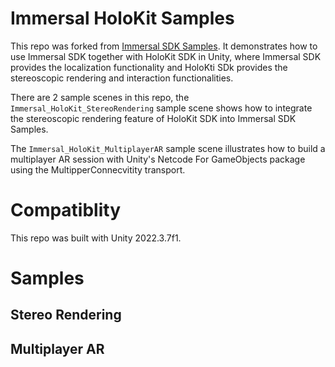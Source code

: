 # Immersal HoloKit Samples

This repo was forked from [Immersal SDK Samples](https://github.com/immersal/immersal-sdk-samples). It demonstrates how to use Immersal SDK together with HoloKit SDK in Unity, where Immersal SDK provides the localization functionality and HoloKti SDk provides the stereoscopic rendering and interaction functionalities.

There are 2 sample scenes in this repo, the `Immersal_HoloKit_StereoRendering` sample scene shows how to integrate the stereoscopic rendering feature of HoloKit SDK into Immersal SDK Samples.

The `Immersal_HoloKit_MultiplayerAR` sample scene illustrates how to build a multiplayer AR session with Unity's Netcode For GameObjects package using the MultipperConnecvitity transport.

# Compatiblity

This repo was built with Unity 2022.3.7f1.

# Samples

## Stereo Rendering

## Multiplayer AR
